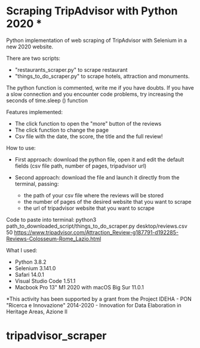 # Scraping TripAdvisor with Python 2020 *

Python implementation of web scraping of TripAdvisor with Selenium in a new 2020 website.

There are two scripts:
  - "restaurants_scraper.py" to scrape restaurant
  - "things_to_do_scraper.py" to scrape hotels, attraction and monuments.
  
The python function is commented, write me if you have doubts.
If you have a slow connection and you encounter code problems, try increasing the seconds of time.sleep () function

Features implemented: 
  - The click function to open the "more" button of the reviews 
  - The click function to change the page
  - Csv file with the date, the score, the title and the full review!
  
How to use: 
  - First approach: download the python file, open it and edit the default fields (csv file path, number of pages, tripadvisor url)
  
  - Second approach: download the file and launch it directly from the terminal, passing:
      - the path of your csv file where the reviews will be stored
      - the number of pages of the desired website that you want to scrape
      - the url of tripadvisor website that you want to scrape

Code to paste into terminal: python3 path_to_downloaded_script/things_to_do_scraper.py desktop/reviews.csv 50 https://www.tripadvisor.com/Attraction_Review-g187791-d192285-Reviews-Colosseum-Rome_Lazio.html

What I used:
  - Python 3.8.2
  - Selenium 3.141.0
  - Safari 14.0.1
  - Visual Studio Code 1.51.1
  - Macbook Pro 13" M1 2020 with macOS Big Sur 11.0.1

*This activity has been supported by a grant from the Project IDEHA - PON "Ricerca e Innovazione" 2014-2020 - Innovation for Data Elaboration in Heritage Areas, Azione II
# tripadvisor_scraper
